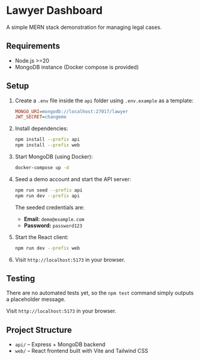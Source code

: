 # Lawyer Dashboard

A simple MERN stack demonstration for managing legal cases.

## Requirements
- Node.js >=20
- MongoDB instance (Docker compose is provided)

## Setup
1. Create a `.env` file inside the `api` folder using `.env.example` as a template:
   ```ini
   MONGO_URI=mongodb://localhost:27017/lawyer
   JWT_SECRET=changeme
   ```
2. Install dependencies:
   ```bash
   npm install --prefix api
   npm install --prefix web
   ```
3. Start MongoDB (using Docker):
   ```bash
   docker-compose up -d
   ```
4. Seed a demo account and start the API server:
   ```bash
   npm run seed --prefix api
   npm run dev --prefix api
   ```
   The seeded credentials are:
   - **Email:** `demo@example.com`
   - **Password:** `password123`
5. Start the React client:
   ```bash
   npm run dev --prefix web
   ```

6. Visit `http://localhost:5173` in your browser.

## Testing
There are no automated tests yet, so the `npm test` command simply outputs a placeholder message.


   Visit `http://localhost:5173` in your browser.

## Project Structure
- `api/` – Express + MongoDB backend
- `web/` – React frontend built with Vite and Tailwind CSS

